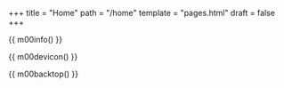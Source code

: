 +++
title = "Home"
path = "/home"
template = "pages.html"
draft = false
+++

{{ m00info() }}

{{ m00devicon() }}

{{ m00backtop() }}

